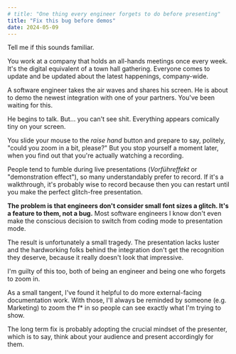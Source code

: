 ```yaml
---
# title: "One thing every engineer forgets to do before presenting"
title: "Fix this bug before demos"
date: 2024-05-09
---
```


Tell me if this sounds familiar.

You work at a company that holds an all-hands meetings once every week. It's the digital equivalent of a town hall gathering. Everyone comes to update and be updated about the latest happenings, company-wide.

A software engineer takes the air waves and shares his screen. He is about to demo the newest integration with one of your partners. You've been waiting for this.

He begins to talk. But... you can't see shit. Everything appears comically tiny on your screen.

You slide your mouse to the _raise hand_ button and prepare to say, politely, "could you zoom in a bit, please?" But you stop yourself a moment later, when you find out that you're actually watching a recording.

People tend to fumble during live presentations (_Vorführeffekt_ or "demonstration effect"), so many understandably prefer to record. If it's a walkthrough, it's probably wise to record because then you can restart until you make the perfect glitch-free presentation.

**The problem is that engineers don't consider small font sizes a glitch. It's a feature to them, not a bug.** Most software engineers I know don't even make the conscious decision to switch from coding mode to presentation mode.

The result is unfortunately a small tragedy. The presentation lacks luster and the hardworking folks behind the integration don't get the recognition they deserve, because it really doesn't look that impressive.

I'm guilty of this too, both of being an engineer and being one who forgets to zoom in.

As a small tangent, I've found it helpful to do more external-facing documentation work. With those, I'll always be reminded by someone (e.g. Marketing) to zoom the f\* in so people can see exactly what I'm trying to show.

The long term fix is probably adopting the crucial mindset of the presenter, which is to say, think about your audience and present accordingly for them.
